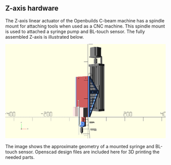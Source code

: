 ## Z-axis hardware

The Z-axis linear actuator of the Openbuilds C-beam machine has a spindle mount for attaching tools when used as a CNC machine.  This spindle mount is used to attached a syringe pump and BL-touch sensor.  The fully assembled Z-axis is illustrated below.

![Assembled BL-touch bracket](https://github.com/matthew-yates/NanodropPrinter/blob/main/images/ZaxisAssembled.png)

The image shows the approximate geometry of a mounted syringe and BL-touch sensor.  Openscad design files are included here for 3D printing the needed parts.
